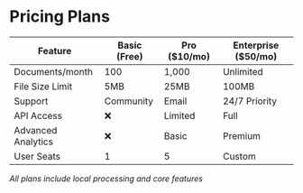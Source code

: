 # Pricing Plans

| Feature            | Basic (Free) | Pro ($10/mo) | Enterprise ($50/mo) |
| ------------------ | ------------ | ------------ | ------------------- |
| Documents/month    | 100          | 1,000        | Unlimited           |
| File Size Limit    | 5MB          | 25MB         | 100MB               |
| Support            | Community    | Email        | 24/7 Priority       |
| API Access         | ❌           | Limited      | Full                |
| Advanced Analytics | ❌           | Basic        | Premium             |
| User Seats         | 1            | 5            | Custom              |

_All plans include local processing and core features_
